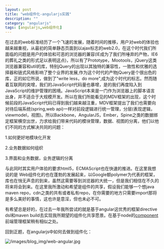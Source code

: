 ```yaml
---
layout: post
title: "web组件化-angularjs实践"
description: ""
category: "angularjs"
tags: [angularjs,web组件化]
---
```

在过去的web标准经历了一个飞速的发展，随着时间的推移，用户对web的体验也越来越重视，从最初的简单静态页面到以ajax标志的web2.0，在这个时代我们所面临的问题是用户的体验和可恶的浏览器的兼容(IE成为了我们所唾弃的产物，IE6的葬礼之类的形式足以表明这点)，所以有了Prototype，Mootools，jQuery这类浏览器兼容和util的库，特别jQuery的出现以其独特的兼容性，一致性和优雅的选择器和链式风格影响了整个业界的发展,作为这个时代的产物jQuery是个很出色的库，正的如它所说，做到了"write less，do more",成为这个时代的标志。然而随着互联网的突增，我们的JavaScript代码量也暴增，是的我们再度陷入到JavaScript的维护管理的困境。JavaScript本来是一门作为浏览器上的脚本语言出身，并不适合于大规模开发。所以在我们所能看见的MDV框架的出现，这个时候前段的JavaScript代码已得到我们越来越注重，MDV框架提出了我们也需要向对待后端系统(spring,web api)一样对前段逻辑进行统一管理，分层(表现逻辑，viewmodel，视图)。所以Backbone，AngularJS，Ember，Spine之类的数据绑定框架横空出世，力求给我们带来代码的模块管理，数据、视图的分离，他们以他们不同的方式解决共同的问题：

1.如何更好地模块化开发

2.业务数据如何组织

3.界面和业务数据，业务逻辑的分离

与此同时其实用户体验的要求html5，ECMAScript也在快速的推进。在这里我想说的是 Web组件化的也在蓬勃的发展起来，以Google额polymer为代表的框架，库也在悄无声息的到来，虽然这需要等到浏览器的大统一，但是我们相信在不久的将来将会到来。在这里我所激动和希望是组件的共享，假设我们能够一个想java maven repo，cdn之类的共有或者私有repo，在你需要的地方只需要import那将是多么美好的事情，这也许是意淫，但也未必不可。

有希望总是好的，在过去一年我所尝试的就是基于angular这优秀的框架directive dsl和maven build去实现我所期望的组件化共享愿景。在基于node的[component](http://component.io/)前端管理框架稍有相似之处。

回到正题，在angularjs中如何去做到组件化：


![/images/blog_img/web-angular.jpg](/images/asserts/blog_img/web-angular.jpg)




